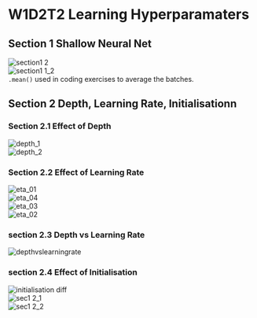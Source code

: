 # W1D2T2 Learning Hyperparamaters

## Section 1 Shallow Neural Net


![section1 2](https://user-images.githubusercontent.com/72982560/178596634-86773777-a405-42ef-a4a9-6caa9b90b6dc.png)
</br>
![section1 1_2](https://user-images.githubusercontent.com/72982560/178596636-6170a0ec-db0c-441f-80bc-eb21edda8b84.png)
</br>
`.mean()` used in coding exercises to average the batches.

## Section 2 Depth, Learning Rate, Initialisationn
### Section 2.1 Effect of Depth

![depth_1](https://user-images.githubusercontent.com/72982560/178596874-6f378cf9-b557-40ba-aeca-2b32b8327154.png)
</br>
![depth_2](https://user-images.githubusercontent.com/72982560/178596901-7ce4466e-4ead-45a7-b7a8-fba3623e4175.png)

### Section 2.2 Effect of Learning Rate
![eta_01](https://user-images.githubusercontent.com/72982560/178596929-94c4eca9-b180-493a-9217-1a894ef687e2.png)</br>
![eta_04](https://user-images.githubusercontent.com/72982560/178596932-b9268586-3274-4e9f-9c32-c0fc30ee7278.png)</br>
![eta_03](https://user-images.githubusercontent.com/72982560/178596934-51db0c3a-7c6e-4883-bc9c-d0808242a691.png)</br>
![eta_02](https://user-images.githubusercontent.com/72982560/178596935-04fba707-5e45-4029-8db5-526ad737e081.png)


### section 2.3 Depth vs Learning Rate

![depthvslearningrate](https://user-images.githubusercontent.com/72982560/178597003-9fb6ed3c-8969-4895-b731-220a855c5c3f.png)


### section 2.4 Effect of Initialisation

![initialisation diff](https://user-images.githubusercontent.com/72982560/178597084-0385ba29-57f4-45f4-9003-01388d57f4a2.png)</br>
![sec1 2_1](https://user-images.githubusercontent.com/72982560/178597117-2c04db88-abb3-4151-b96c-dc93e0611518.png)</br>
![sec1 2_2](https://user-images.githubusercontent.com/72982560/178597119-89073441-a63f-42b1-abe7-b3b84ee6618c.png)
